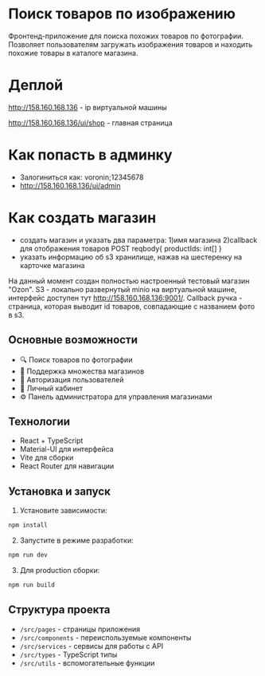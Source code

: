 # Поиск товаров по изображению

Фронтенд-приложение для поиска похожих товаров по фотографии. Позволяет пользователям загружать изображения товаров и находить похожие товары в каталоге магазина.

# Деплой
http://158.160.168.136 - ip виртуальной машины

http://158.160.168.136/ui/shop - главная страница

# Как попасть в админку
- Залогиниться как: voronin;12345678
- http://158.160.168.136/ui/admin

# Как создать магазин
- создать магазин и указать два параметра: 1)имя магазина 2)callback для отображения товаров POST reqbody{ productIds: int[] }
- указать информацию об s3 хранилище, нажав на шестеренку на карточке магазина

На данный момент создан полностью настроенный тестовый магазин "Ozon". S3 - локально развернутый minio на виртуальной машине, интерфейс доступен тут http://158.160.168.136:9001/. Callback ручка - страница, которая выводит id товаров, совпадающие с названием фото в s3.


## Основные возможности

- 🔍 Поиск товаров по фотографии
- 🏪 Поддержка множества магазинов
- 🔐 Авторизация пользователей
- 👤 Личный кабинет
- ⚙️ Панель администратора для управления магазинами

## Технологии

- React + TypeScript
- Material-UI для интерфейса
- Vite для сборки
- React Router для навигации

## Установка и запуск

1. Установите зависимости:
```bash
npm install
```

2. Запустите в режиме разработки:
```bash
npm run dev
```

3. Для production сборки:
```bash
npm run build
```

## Структура проекта

- `/src/pages` - страницы приложения
- `/src/components` - переиспользуемые компоненты
- `/src/services` - сервисы для работы с API
- `/src/types` - TypeScript типы
- `/src/utils` - вспомогательные функции
